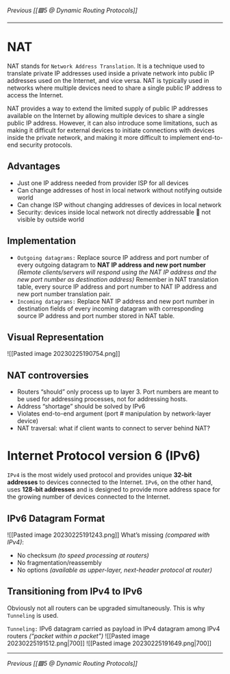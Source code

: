 _Previous [[🟩5 @ Dynamic Routing Protocols]]_

---

# NAT
NAT stands for `Network Address Translation`. It is a technique used to translate private IP addresses used inside a private network into public IP addresses used on the Internet, and vice versa. 
NAT is typically used in networks where multiple devices need to share a single public IP address to access the Internet.

NAT provides a way to extend the limited supply of public IP addresses available on the Internet by allowing multiple devices to share a single public IP address. However, it can also introduce some limitations, such as making it difficult for external devices to initiate connections with devices inside the private network, and making it more difficult to implement end-to-end security protocols.

## Advantages
- Just one IP address needed from provider ISP for all devices
- Can change addresses of host in local network without notifying outside world
- Can change ISP without changing addresses of devices in local network
- Security: devices inside local network not directly addressable  not visible by outside world

## Implementation
- `Outgoing datagrams:` Replace source IP address and port number of every outgoing datagram to **NAT IP address and new port number** _(Remote clients/servers will respond using the NAT IP address and the new port number as destination address)_
  Remember in NAT translation table, every source IP address and port number to NAT IP address and new port number translation pair.
- `Incoming datagrams:` Replace NAT IP address and new port number in destination fields of every incoming datagram with corresponding source IP address and  port number stored in NAT table.

## Visual Representation
![[Pasted image 20230225190754.png]]

## NAT controversies
- Routers “should” only process up to layer 3. Port numbers are meant to be used for addressing processes, not for addressing hosts.
- Address “shortage” should be solved by IPv6
- Violates end-to-end argument  (port # manipulation by network-layer device)
- NAT traversal: what if client wants to connect to server behind NAT?

# Internet Protocol version 6 (IPv6)
`IPv4` is the most widely used protocol and provides unique **32-bit addresses** to devices connected to the Internet. `IPv6`, on the other hand, uses **128-bit addresses** and is designed to provide more address space for the growing number of devices connected to the Internet.

## IPv6 Datagram Format
![[Pasted image 20230225191243.png]]
What’s missing _(compared with IPv4)_:
- No checksum _(to speed processing at routers)_
- No fragmentation/reassembly
- No options _(available as upper-layer, next-header protocol at router)_

## Transitioning from IPv4 to IPv6
Obviously not all routers can be upgraded simultaneously. This is why `Tunneling` is used.

`Tunneling:` IPv6 datagram carried as payload in IPv4 datagram among IPv4 routers _(“packet within a packet”)_
![[Pasted image 20230225191512.png|700]]
![[Pasted image 20230225191649.png|700]]

---
_Previous [[🟩5 @ Dynamic Routing Protocols]]_

